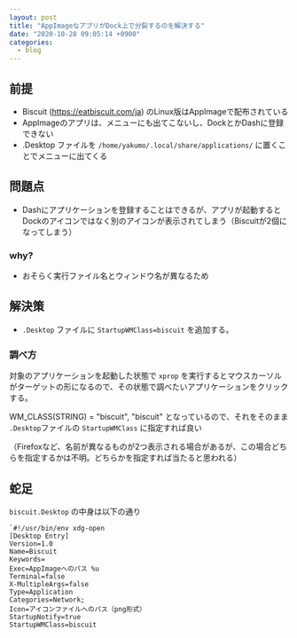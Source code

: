 ```yaml
---
layout: post
title: "AppImageなアプリがDock上で分裂するのを解決する"
date: "2020-10-28 09:05:14 +0900"
categories: 
  - blog
---
```

## 前提

* Biscuit (<a href="https://eatbiscuit.com/ja">https://eatbiscuit.com/ja) のLinux版はAppImageで配布されている
* AppImageのアプリは、メニューにも出てこないし、DockとかDashに登録できない
* .Desktop ファイルを `/home/yakumo/.local/share/applications/` に置くことでメニューに出てくる

## 問題点

* Dashにアプリケーションを登録することはできるが、アプリが起動するとDockのアイコンではなく別のアイコンが表示されてしまう（Biscuitが2個になってしまう）

### why?

* おそらく実行ファイル名とウィンドウ名が異なるため

## 解決策

* `.Desktop` ファイルに `StartupWMClass=biscuit` を追加する。

### 調べ方

対象のアプリケーションを起動した状態で `xprop` を実行するとマウスカーソルがターゲットの形になるので、その状態で調べたいアプリケーションをクリックする。  

WM_CLASS(STRING) = "biscuit", "biscuit" となっているので、それをそのまま `.Desktop`ファイルの `StartupWMClass` に指定すれば良い  

（Firefoxなど、名前が異なるものが2つ表示される場合があるが、この場合どちらを指定するかは不明。どちらかを指定すれば当たると思われる）  

## 蛇足

`biscuit.Desktop` の中身は以下の通り  

```
`#!/usr/bin/env xdg-open
[Desktop Entry]
Version=1.0
Name=Biscuit
Keywords=
Exec=AppImageへのパス %u
Terminal=false
X-MultipleArgs=false
Type=Application
Categories=Network;
Icon=アイコンファイルへのパス（png形式）
StartupNotify=true
StartupWMClass=biscuit
````

